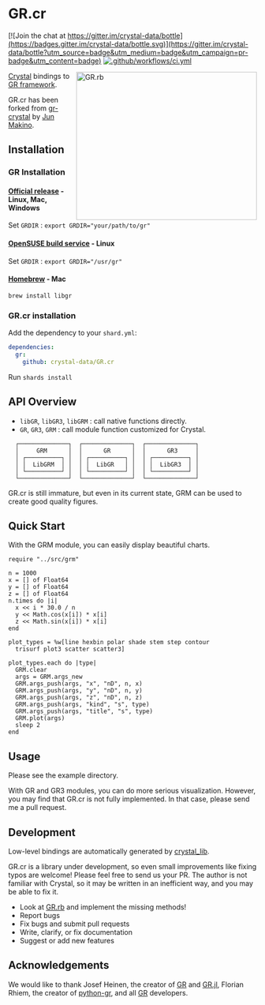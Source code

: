 # GR.cr

[![Join the chat at https://gitter.im/crystal-data/bottle](https://badges.gitter.im/crystal-data/bottle.svg)](https://gitter.im/crystal-data/bottle?utm_source=badge&utm_medium=badge&utm_campaign=pr-badge&utm_content=badge)
[![.github/workflows/ci.yml](https://github.com/crystal-data/GR.cr/actions/workflows/ci.yml/badge.svg)](https://github.com/crystal-data/GR.cr/actions/workflows/ci.yml)

<a href="https://github.com/red-data-tools/GR.rb"><img alt="GR.rb" src="https://user-images.githubusercontent.com/5798442/124949370-76312280-e04c-11eb-8e1e-e3a092284584.png" width="366" height="300" align="right"></a>

[Crystal](https://github.com/crystal-lang/crystal) bindings to [GR framework](https://github.com/sciapp/gr).

GR.cr has been forked from [gr-crystal](https://github.com/jmakino/gr-crystal) by [Jun Makino](https://github.com/jmakino).

## Installation

### GR Installation

#### [Official release](https://github.com/sciapp/gr/releases) - Linux, Mac, Windows

Set `GRDIR` : `export GRDIR="your/path/to/gr"`

#### [OpenSUSE build service](https://software.opensuse.org//download.html?project=science%3Agr-framework&package=gr) - Linux

Set `GRDIR` : `export GRDIR="/usr/gr"`

#### [Homebrew](https://formulae.brew.sh/formula/libgr) - Mac

`brew install libgr`

### GR.cr installation

Add the dependency to your `shard.yml`:

```yaml
dependencies:
  gr:
    github: crystal-data/GR.cr
```

Run `shards install`

## API Overview

- `libGR`, `libGR3`, `libGRM` : call native functions directly.
- `GR`, `GR3`, `GRM` : call module function customized for Crystal.

```
  ┌──────────────┐  ┌──────────────┐  ┌──────────────┐
  │     GRM      │  │      GR      │  │      GR3     │
  │ ┌──────────┐ │  │ ┌──────────┐ │  │ ┌──────────┐ │
  │ │  LibGRM  │ │  │ │  LibGR   │ │  │ │  LibGR3  │ │
  │ └──────────┘ │  │ └──────────┘ │  │ └──────────┘ │
  └──────────────┘  └──────────────┘  └──────────────┘
```

GR.cr is still immature, but even in its current state, GRM can be used to create good quality figures.

## Quick Start

With the GRM module, you can easily display beautiful charts.

```crystal
require "../src/grm"

n = 1000
x = [] of Float64
y = [] of Float64
z = [] of Float64
n.times do |i|
  x << i * 30.0 / n
  y << Math.cos(x[i]) * x[i]
  z << Math.sin(x[i]) * x[i]
end

plot_types = %w[line hexbin polar shade stem step contour
  trisurf plot3 scatter scatter3]

plot_types.each do |type|
  GRM.clear
  args = GRM.args_new
  GRM.args_push(args, "x", "nD", n, x)
  GRM.args_push(args, "y", "nD", n, y)
  GRM.args_push(args, "z", "nD", n, z)
  GRM.args_push(args, "kind", "s", type)
  GRM.args_push(args, "title", "s", type)
  GRM.plot(args)
  sleep 2
end
```

## Usage

Please see the example directory.

With GR and GR3 modules, you can do more serious visualization.
However, you may find that GR.cr is not fully implemented.
In that case, please send me a pull request.

## Development

Low-level bindings are automatically generated by [crystal_lib](https://github.com/crystal-lang/crystal_lib).

GR.cr is a library under development, so even small improvements like fixing typos are welcome! Please feel free to send us your PR.
The author is not familiar with Crystal, so it may be written in an inefficient way, and you may be able to fix it.

- Look at [GR.rb](https://github.com/red-data-tools/GR.rb) and implement the missing methods!
- Report bugs
- Fix bugs and submit pull requests
- Write, clarify, or fix documentation
- Suggest or add new features

## Acknowledgements

We would like to thank Josef Heinen, the creator of [GR](https://github.com/sciapp/gr) and [GR.jl](https://github.com/jheinen/GR.jl), Florian Rhiem, the creator of [python-gr](https://github.com/sciapp/python-gr), and all [GR](https://github.com/sciapp/gr) developers.
